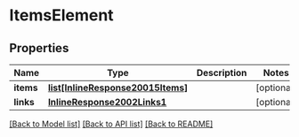 # ItemsElement

## Properties
Name | Type | Description | Notes
------------ | ------------- | ------------- | -------------
**items** | [**list[InlineResponse20015Items]**](InlineResponse20015Items.md) |  | [optional] 
**links** | [**InlineResponse2002Links1**](InlineResponse2002Links1.md) |  | [optional] 

[[Back to Model list]](../README.md#documentation-for-models) [[Back to API list]](../README.md#documentation-for-api-endpoints) [[Back to README]](../README.md)


